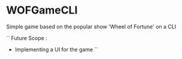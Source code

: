 # WOFGameCLI

Simple game based on the popular show 'Wheel of Fortune' on a CLI

``
Future Scope :
* Implementing a UI for the game
``
